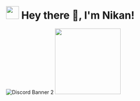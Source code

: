 <h1><img src="https://cdn.discordapp.com/emojis/900249317963624509.gif" width="35"/> Hey there 👋, I'm Nikan!</h1>

<img src="https://discordapp.com/api/guilds/757268973674037315/widget.png?style=banner2" alt="Discord Banner 2"/>

<a href="https://github.com/nikanwastaken">
  <img height="180em" src="https://github-readme-stats.vercel.app/api/top-langs/?username=nikanwastaken&theme=buefy&layout=compact" />
</a>

